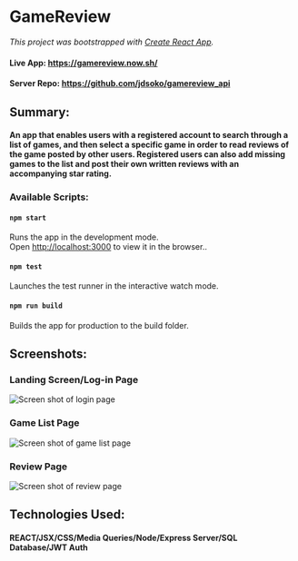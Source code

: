 # **GameReview**
*This project was bootstrapped with [Create React App](https://github.com/facebook/create-react-app).*

#### Live App: https://gamereview.now.sh/
#### Server Repo: https://github.com/jdsoko/gamereview_api

## Summary:

#### An app that enables users with a registered account to search through a list of games, and then select a specific game in order to read reviews of the game posted by other users. Registered users can also add missing games to the list and post their own written reviews with an accompanying star rating.

### Available Scripts:<br/>


#### `npm start`

Runs the app in the development mode.<br />
Open [http://localhost:3000](http://localhost:3000) to view it in the browser..

#### `npm test`

Launches the test runner in the interactive watch mode.<br />

#### `npm run build`
Builds the app for production to the build folder.



## Screenshots:

### Landing Screen/Log-in Page
![Screen shot of login page](https://i.ibb.co/YLmPJRw/unnamed.png)

### Game List Page
![Screen shot of game list page](https://i.ibb.co/v1cMDGp/unnamed-1.png)

### Review Page
![Screen shot of review page](https://i.ibb.co/dKGL6jq/unnamed-2.png)


## Technologies Used:

#### REACT/JSX/CSS/Media Queries/Node/Express Server/SQL Database/JWT Auth



